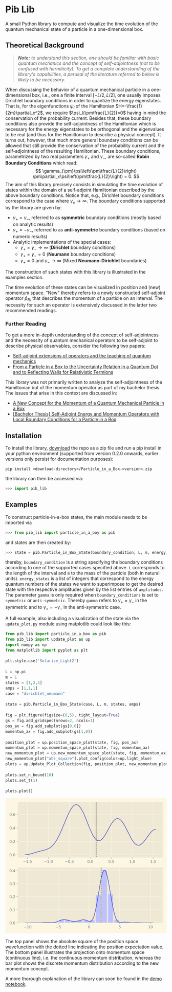 # Pib Lib
A small Python library to compute and visualize the time evolution of the quantum mechanical state of a particle in a one-dimensional box.

## Theoretical Background 
> **_Note:_** _to understand this section, one should be familiar with basic quantum mechanics and the concept of self-adjointness (not to be confused with hermiticity). To get a complete understanding of the library's capabilities, a perusal of the literature referred to below is likely to be necessary._

When discussing the behavior of a quantum mechanical particle in a one-dimensional box, i.e., one a finite interval $[-L/2, L/2]$, one usually imposes Dirichlet boundary conditions in order to quantize the energy eigenstates. That is, for the eigenfunctions $\psi_l$ of the Hamiltonian $H=-\frac{1}{2m}\partial_x^2$, we require $\psi_l(\pm\frac{L}{2})=0$ having in mind the conservation of the probability current. Besides that, these boundary conditions also provide the self-adjointness of the Hamiltonian which is necessary for the energy eigenstates to be orthogonal and the eigenvalues to be real (and thus for the Hamiltonian to describe a physical concept). It turns out, however, that much more general boundary conditions can be allowed that still provide the conservation of the probability current and the self-adjointness of the resulting Hamiltonian. These boundary conditions, parametrized by two real parameters $\gamma_+$ and $\gamma_-$, are so-called **Robin Boundary Conditions** which read: 
$$ \gamma_{\pm}\psi\left(\pm\tfrac{L}{2}\right) \pm\partial_x\psi\left(\pm\tfrac{L}{2}\right) = 0. $$
The aim of this library precisely consists in simulating the time evolution of states within the domain of a self-adjoint Hamiltonian described by the above boundary conditions. Notice that, e.g., Dirichlet boundary conditions correspond to the case where $\gamma_{\pm} \to \infty$. The boundary conditions supported by the library are given by:
- $\gamma_+ = \gamma_-$, referred to as **symmetric** boundary conditions (mostly based on analytic results)
- $\gamma_+ = -\gamma_-$, referred to as **anti-symmetric** boundary conditions (based on numeric results)
- Analytic implementations of the special cases:
  - $\gamma_+ = \gamma_- \to \infty$ (**Dirichlet** boundary conditions)
  - $\gamma_+ = \gamma_- = 0$ (**Neumann** boundary conditions)
  - $\gamma_+ = 0$ and $\gamma_- \to \infty$ (Mixed **Neumann-Dirichlet** boundaries)  

The construction of such states with this library is illustrated in the examples section.

The time evolution of these states can be visualized in position and (new) momentum space. "New" thereby refers to a newly constructed self-adjoint operator $\hat{p}_R$,  that describes the momentum of a particle on an interval. The necessity for such an operator is extensively discussed in the latter two recommended readings.  

### Further Reading
To get a more in-depth understanding of the concept of self-adjointness and the necessity of quantum mechanical operators to be self-adjoint to describe physical observables, consider the following two papers:
- [Self-adjoint extensions of operators and the teaching of quantum mechanics](https://arxiv.org/pdf/quant-ph/0103153.pdf) 
- [From a Particle in a Box to the Uncertainty Relation in a Quantum Dot and to Reflecting Walls for Relativistic Fermions](https://arxiv.org/pdf/1105.0391v1.pdf)


This library was not primarily written to analyze the self-adjointness of the Hamiltonian but of the momentum operator as part of my bachelor thesis. The issues that arise in this context are discussed in:
- [A New Concept for the Momentum of a Quantum Mechanical Particle in a Box](https://arxiv.org/pdf/2012.09596.pdf)
- [[Bachelor Thesis] Self-Adjoint Energy and Momentum Operators with Local Boundary Conditions for a Particle in a Box](http://www.wiese.itp.unibe.ch/theses/wyss_bachelor.pdf)


## Installation
To install the library, [download](https://github.com/Basistransformoptimusprime/Particle_in_a_Box/releases) the repo as a zip file and run a pip install in your python environment (supported from version 0.2.0 onwards, earlier versions only persist for documentation purposes):
```
pip install <download-directory>/Particle_in_a_Box-<version>.zip
```
the library can then be accessed via:
```python
>>> import pib_lib
```

## Examples
To construct particle-in-a-box states, the main module needs to be imported via
```python
>>> from pib_lib import particle_in_a_boy as pib
```
and states are then created by:
```python
>>> state = pib.Particle_in_Box_State(boundary_condition, L, m, energy_states, amplitudes, gamma)
```
thereby, `boundary_condition` is a string specifying the boundary conditions according to one of the supported cases specified above. `L` corresponds to the length of the interval and `m` to the mass of the particle (both in natural units). `energy_states` is a list of integers that correspond to the energy quantum numbers of the states we want to superimpose to get the desired state with the respective amplitudes given by the list entries of `amplitudes`. The parameter `gamma` is only required when `boundary_conditions` is set to `symmetric` or `anti-symmetric`. Thereby `gamma` refers to $\gamma_+ = \gamma_-$ in the symmetric and to $\gamma_+ = -\gamma_-$ in the anti-symmetric case.

A full example, also including a visualization of the state via the `update_plot.py` module using matplotlib could look like this:
```python
from pib_lib import particle_in_a_box as pib
from pib_lib import update_plot as up
import numpy as np
from matplotlib import pyplot as plt

plt.style.use('Solarize_Light2')

L = np.pi
m = 1
states = [1,2,3]
amps = [1,1,1]
case = "dirichlet_neumann"

state = pib.Particle_in_Box_State(case, L, m, states, amps)

fig = plt.figure(figsize=(6,5), tight_layout=True)
gs = fig.add_gridspec(nrows=2, ncols=1)
pos_ax = fig.add_subplot(gs[0,0])
momentum_ax = fig.add_subplot(gs[1,0])

position_plot = up.position_space_plot(state, fig, pos_ax)
momentum_plot = up.momentum_space_plot(state, fig, momentum_ax)
new_momentum_plot = up.new_momentum_space_plot(state, fig, momentum_ax)
new_momentum_plot["abs_square"].plot_config(color=up.light_blue)
plots = up.Update_Plot_Collection(fig, position_plot, new_momentum_plot, momentum_plot)

plots.set_n_bound(10)
plots.set_t(1)

plots.plot()
```

<p align="center">
  <img 
    src="img/simple_demo.svg" 
  >
</p>



The top panel shows the absolute square of the position space wavefunction with the dotted line indicating the position expectation value. The bottom panel illustrates the projection onto momentum space (continuous line), i.e. the continuous momentum distribution, whereas the bar plot shows the discrete momentum distribution according to the new momentum concept.


A more thorough explanation of the library can soon be found in the [demo notebook](Notebooks/demo.ipynb).